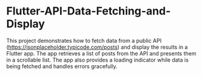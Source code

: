 # Flutter-API-Data-Fetching-and-Display
This project demonstrates how to fetch data from a public API (https://jsonplaceholder.typicode.com/posts) and display the results in a Flutter app. The app retrieves a list of posts from the API and presents them in a scrollable list. The app also provides a loading indicator while data is being fetched and handles errors gracefully.
